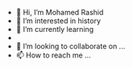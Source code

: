 - 👋 Hi, I’m Mohamed Rashid
- 👀 I’m interested in history
- 🌱 I’m currently learning
- 
- 💞️ I’m looking to collaborate on ...
- 📫 How to reach me ...

<!---
MOHAMED1RASHID/MOHAMED1RASHID is a ✨ special ✨ repository because its `README.md` (this file) appears on your GitHub profile.
You can click the Preview link to take a look at your changes.
--->
